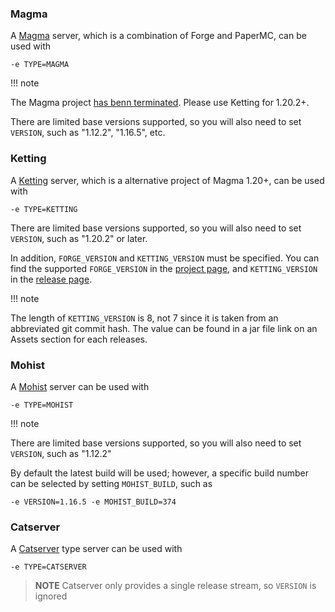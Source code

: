 

### Magma

A [Magma](https://magmafoundation.org/) server, which is a combination of Forge and PaperMC, can be used with

    -e TYPE=MAGMA

!!! note

The Magma project [has benn terminated](https://git.magmafoundation.org/magmafoundation/magma-1-20-x/-/commit/4e7abe37403c47d09b74b77bcfc26a19b18f5891). Please use Ketting for 1.20.2+.

There are limited base versions supported, so you will also need to  set `VERSION`, such as "1.12.2", "1.16.5", etc.


### Ketting

A [Ketting](https://github.com/kettingpowered/Ketting-1-20-x) server, which is a alternative project of Magma 1.20+, can be used with

    -e TYPE=KETTING

There are limited base versions supported, so you will also need to  set `VERSION`, such as "1.20.2" or later.

In addition, `FORGE_VERSION` and `KETTING_VERSION` must be specified. You can find the supported `FORGE_VERSION` in the [project page](https://github.com/kettingpowered/Ketting-1-20-x), and `KETTING_VERSION` in the [release page](https://github.com/kettingpowered/Ketting-1-20-x/releases).

!!! note

The length of `KETTING_VERSION` is 8, not 7 since it is taken from an abbreviated git commit hash. The value can be found in a jar file link on an Assets section for each releases.


### Mohist

A [Mohist](https://github.com/MohistMC/Mohist) server can be used with

    -e TYPE=MOHIST

!!! note

There are limited base versions supported, so you will also need to  set `VERSION`, such as "1.12.2"

By default the latest build will be used; however, a specific build number can be selected by setting `MOHIST_BUILD`, such as

    -e VERSION=1.16.5 -e MOHIST_BUILD=374

### Catserver

A [Catserver](http://catserver.moe/) type server can be used with

    -e TYPE=CATSERVER

> **NOTE** Catserver only provides a single release stream, so `VERSION` is ignored
